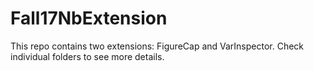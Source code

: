 # Fall17NbExtension
This repo contains two extensions: FigureCap and VarInspector. Check individual folders to see more details.
